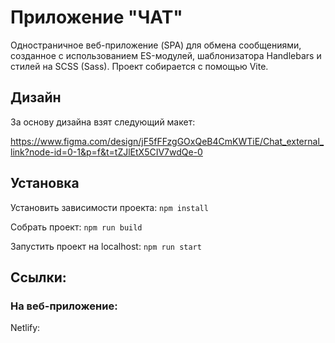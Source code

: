 # Приложение "ЧАТ"

Одностраничное веб-приложение (SPA) для обмена сообщениями, созданное с использованием ES-модулей, шаблонизатора Handlebars и стилей на SCSS (Sass). Проект собирается с помощью Vite.

## Дизайн

За основу дизайна взят следующий макет:

https://www.figma.com/design/jF5fFFzgGOxQeB4CmKWTiE/Chat_external_link?node-id=0-1&p=f&t=tZJlEtX5CIV7wdQe-0

## Установка

Установить зависимости проекта: `npm install`

Собрать проект: `npm run build`

Запустить проект на localhost: `npm run start`

## Ссылки:

### На веб-приложение:

Netlify:
